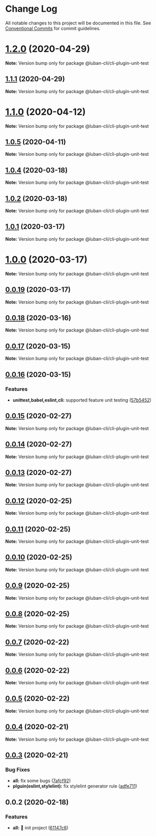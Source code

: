 # Change Log

All notable changes to this project will be documented in this file.
See [Conventional Commits](https://conventionalcommits.org) for commit guidelines.

# [1.2.0](https://github.com/leapFE/luban/compare/v1.1.2...v1.2.0) (2020-04-29)

**Note:** Version bump only for package @luban-cli/cli-plugin-unit-test





## [1.1.1](https://github.com/leapFE/luban/compare/v1.1.0...v1.1.1) (2020-04-29)

**Note:** Version bump only for package @luban-cli/cli-plugin-unit-test





# [1.1.0](https://github.com/leapFE/luban/compare/v1.0.5...v1.1.0) (2020-04-12)

**Note:** Version bump only for package @luban-cli/cli-plugin-unit-test





## [1.0.5](https://github.com/leapFE/luban/compare/v1.0.4...v1.0.5) (2020-04-11)

**Note:** Version bump only for package @luban-cli/cli-plugin-unit-test





## [1.0.4](https://github.com/leapFE/luban/compare/v1.0.3...v1.0.4) (2020-03-18)

**Note:** Version bump only for package @luban-cli/cli-plugin-unit-test





## [1.0.2](https://github.com/leapFE/luban/compare/v1.0.1...v1.0.2) (2020-03-18)

**Note:** Version bump only for package @luban-cli/cli-plugin-unit-test





## [1.0.1](https://github.com/leapFE/luban/compare/v1.0.0...v1.0.1) (2020-03-17)

**Note:** Version bump only for package @luban-cli/cli-plugin-unit-test





# [1.0.0](https://github.com/leapFE/luban/compare/v0.0.19...v1.0.0) (2020-03-17)

**Note:** Version bump only for package @luban-cli/cli-plugin-unit-test





## [0.0.19](https://github.com/leapFE/luban/compare/v0.0.18...v0.0.19) (2020-03-17)

**Note:** Version bump only for package @luban-cli/cli-plugin-unit-test





## [0.0.18](https://github.com/leapFE/luban/compare/v0.0.17...v0.0.18) (2020-03-16)

**Note:** Version bump only for package @luban-cli/cli-plugin-unit-test





## [0.0.17](https://github.com/leapFE/luban/compare/v0.0.16...v0.0.17) (2020-03-15)

**Note:** Version bump only for package @luban-cli/cli-plugin-unit-test





## [0.0.16](https://github.com/leapFE/luban/compare/v0.0.15...v0.0.16) (2020-03-15)


### Features

* **unittest,babel,eslint,cli:** supported feature unit testing ([57b5452](https://github.com/leapFE/luban/commit/57b54529e6ee77fab88f505b9738ac929669897c))





## [0.0.15](https://github.com/leapFE/luban/compare/v0.0.14...v0.0.15) (2020-02-27)

**Note:** Version bump only for package @luban-cli/cli-plugin-unit-test





## [0.0.14](https://github.com/leapFE/luban/compare/v0.0.13...v0.0.14) (2020-02-27)

**Note:** Version bump only for package @luban-cli/cli-plugin-unit-test





## [0.0.13](https://github.com/leapFE/luban/compare/v0.0.12...v0.0.13) (2020-02-27)

**Note:** Version bump only for package @luban-cli/cli-plugin-unit-test





## [0.0.12](https://github.com/leapFE/luban/compare/v0.0.11...v0.0.12) (2020-02-25)

**Note:** Version bump only for package @luban-cli/cli-plugin-unit-test





## [0.0.11](https://github.com/leapFE/luban/compare/v0.0.10...v0.0.11) (2020-02-25)

**Note:** Version bump only for package @luban-cli/cli-plugin-unit-test





## [0.0.10](https://github.com/leapFE/luban/compare/v0.0.9...v0.0.10) (2020-02-25)

**Note:** Version bump only for package @luban-cli/cli-plugin-unit-test





## [0.0.9](https://github.com/leapFE/luban/compare/v0.0.8...v0.0.9) (2020-02-25)

**Note:** Version bump only for package @luban-cli/cli-plugin-unit-test





## [0.0.8](https://github.com/leapFE/luban/compare/v0.0.7...v0.0.8) (2020-02-25)

**Note:** Version bump only for package @luban-cli/cli-plugin-unit-test





## [0.0.7](https://github.com/leapFE/luban/compare/v0.0.6...v0.0.7) (2020-02-22)

**Note:** Version bump only for package @luban-cli/cli-plugin-unit-test





## [0.0.6](https://github.com/leapFE/luban/compare/v0.0.5...v0.0.6) (2020-02-22)

**Note:** Version bump only for package @luban-cli/cli-plugin-unit-test





## [0.0.5](https://github.com/leapFE/luban/compare/v0.0.4...v0.0.5) (2020-02-22)

**Note:** Version bump only for package @luban-cli/cli-plugin-unit-test





## [0.0.4](https://github.com/leapFE/luban/compare/v0.0.3...v0.0.4) (2020-02-21)

**Note:** Version bump only for package @luban-cli/cli-plugin-unit-test





## [0.0.3](https://github.com/leapFE/luban/compare/v0.0.2...v0.0.3) (2020-02-21)


### Bug Fixes

* **all:** fix some bugs ([7afcf92](https://github.com/leapFE/luban/commit/7afcf92b036d48130bdf271542e5e632068d0a6d))
* **plguin(eslint,stylelint):** fix stylelint generator rule ([adfe711](https://github.com/leapFE/luban/commit/adfe711308dd4b8c7934ec264602be946b1f818c))





## 0.0.2 (2020-02-18)


### Features

* **all:** :rocket: init project ([61147c6](https://github.com/leapFE/luban/commit/61147c64b1e2bb608b73e921910077692a71df49))
